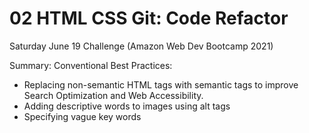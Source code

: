 # 02 HTML CSS Git: Code Refactor
Saturday June 19 Challenge (Amazon Web Dev Bootcamp 2021)

Summary: Conventional Best Practices:

* Replacing non-semantic HTML tags with semantic tags to improve Search Optimization and Web Accessibility. 
* Adding descriptive words to images using alt tags
* Specifying vague key words